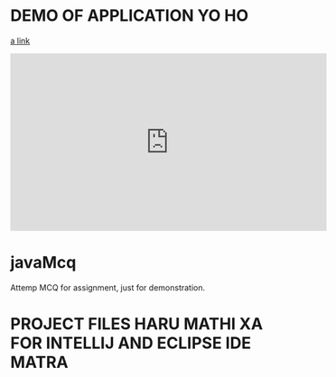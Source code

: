 # DEMO OF APPLICATION YO HO 
[a link](https://www.youtube.com/embed/n3fKo7vQ89M)

<iframe width="560" height="315" src="https://www.youtube.com/embed/n3fKo7vQ89M" frameborder="0" allow="accelerometer; autoplay; encrypted-media; gyroscope; picture-in-picture" allowfullscreen></iframe>




# javaMcq
Attemp MCQ for assignment, just for demonstration.


# PROJECT FILES HARU MATHI XA FOR INTELLIJ AND ECLIPSE IDE MATRA 

